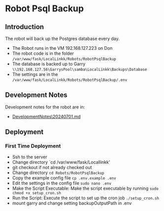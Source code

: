 # Robot Psql Backup

## Introduction

The robot will back up the Postgres database every day.

- The Robot runs in the VM 192.168.127.223 on Don
- The robot code is in the folder `/var/www/fask/LocalLinkk/Robots/RobotPsqlBackup`
- The database is backed up to Garry `\\192.168.127.56\GarrysPool\samba\LocalLinkk\Backups\Database`
- The settings are in the `/var/www/fask/LocalLinkk/Robots/RobotPsqlBackup/.env`

## Development Notes

Development notes for the robot are in:

- [DevelopmentNotes\20240701.md](DevelopmentNotes\20240701.md)

## Deployment

### First Time Deployment

- Ssh to the server
- Change directory `cd /var/www/fask/Locallinkk'
- git checkout if not already checked out
- Change directory `cd Robots/RobotPsqlBackup`
- Copy the example config file `cp .env.example .env`
- Edit the settings in the config file `sudo nano .env`
- Make the Script Executable: Make the script executable by running `sudo chmod +x setup_cron.sh`
- Run the Script: Execute the script to set up the cron job `./setup_cron.sh`
- mount garry and change setting backupOutputPath in .env
